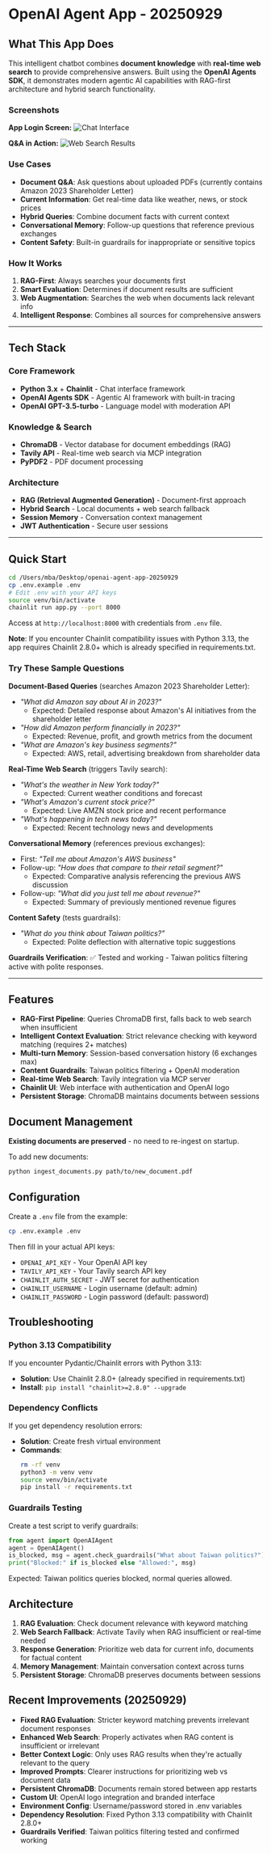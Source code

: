 # OpenAI Agent App - 20250929

## What This App Does

This intelligent chatbot combines **document knowledge** with **real-time web search** to provide comprehensive answers. Built using the **OpenAI Agents SDK**, it demonstrates modern agentic AI capabilities with RAG-first architecture and hybrid search functionality.

### Screenshots

**App Login Screen:**
![Chat Interface](screenshots/screenshot_1.png)

**Q&A in Action:**
![Web Search Results](screenshots/screenshot_2.png)

### Use Cases
- **Document Q&A**: Ask questions about uploaded PDFs (currently contains Amazon 2023 Shareholder Letter)
- **Current Information**: Get real-time data like weather, news, or stock prices
- **Hybrid Queries**: Combine document facts with current context
- **Conversational Memory**: Follow-up questions that reference previous exchanges
- **Content Safety**: Built-in guardrails for inappropriate or sensitive topics

### How It Works
1. **RAG-First**: Always searches your documents first
2. **Smart Evaluation**: Determines if document results are sufficient
3. **Web Augmentation**: Searches the web when documents lack relevant info
4. **Intelligent Response**: Combines all sources for comprehensive answers

---

## Tech Stack

### **Core Framework**
- **Python 3.x** + **Chainlit** - Chat interface framework
- **OpenAI Agents SDK** - Agentic AI framework with built-in tracing
- **OpenAI GPT-3.5-turbo** - Language model with moderation API

### **Knowledge & Search**
- **ChromaDB** - Vector database for document embeddings (RAG)
- **Tavily API** - Real-time web search via MCP integration
- **PyPDF2** - PDF document processing

### **Architecture**
- **RAG (Retrieval Augmented Generation)** - Document-first approach
- **Hybrid Search** - Local documents + web search fallback
- **Session Memory** - Conversation context management
- **JWT Authentication** - Secure user sessions

---

## Quick Start
```bash
cd /Users/mba/Desktop/openai-agent-app-20250929
cp .env.example .env
# Edit .env with your API keys
source venv/bin/activate
chainlit run app.py --port 8000
```
Access at `http://localhost:8000` with credentials from `.env` file.

**Note**: If you encounter Chainlit compatibility issues with Python 3.13, the app requires Chainlit 2.8.0+ which is already specified in requirements.txt.

### Try These Sample Questions

**Document-Based Queries** (searches Amazon 2023 Shareholder Letter):
- *"What did Amazon say about AI in 2023?"*
  - Expected: Detailed response about Amazon's AI initiatives from the shareholder letter
- *"How did Amazon perform financially in 2023?"*
  - Expected: Revenue, profit, and growth metrics from the document
- *"What are Amazon's key business segments?"*
  - Expected: AWS, retail, advertising breakdown from shareholder data

**Real-Time Web Search** (triggers Tavily search):
- *"What's the weather in New York today?"*
  - Expected: Current weather conditions and forecast
- *"What's Amazon's current stock price?"*
  - Expected: Live AMZN stock price and recent performance
- *"What's happening in tech news today?"*
  - Expected: Recent technology news and developments

**Conversational Memory** (references previous exchanges):
- First: *"Tell me about Amazon's AWS business"*
- Follow-up: *"How does that compare to their retail segment?"*
  - Expected: Comparative analysis referencing the previous AWS discussion
- Follow-up: *"What did you just tell me about revenue?"*
  - Expected: Summary of previously mentioned revenue figures

**Content Safety** (tests guardrails):
- *"What do you think about Taiwan politics?"*
  - Expected: Polite deflection with alternative topic suggestions

**Guardrails Verification**: ✅ Tested and working - Taiwan politics filtering active with polite responses.

---

## Features
- **RAG-First Pipeline**: Queries ChromaDB first, falls back to web search when insufficient
- **Intelligent Context Evaluation**: Strict relevance checking with keyword matching (requires 2+ matches)
- **Multi-turn Memory**: Session-based conversation history (6 exchanges max)
- **Content Guardrails**: Taiwan politics filtering + OpenAI moderation
- **Real-time Web Search**: Tavily integration via MCP server
- **Chainlit UI**: Web interface with authentication and OpenAI logo
- **Persistent Storage**: ChromaDB maintains documents between sessions

## Document Management
**Existing documents are preserved** - no need to re-ingest on startup.

To add new documents:
```bash
python ingest_documents.py path/to/new_document.pdf
```

## Configuration
Create a `.env` file from the example:
```bash
cp .env.example .env
```

Then fill in your actual API keys:
- `OPENAI_API_KEY` - Your OpenAI API key
- `TAVILY_API_KEY` - Your Tavily search API key  
- `CHAINLIT_AUTH_SECRET` - JWT secret for authentication
- `CHAINLIT_USERNAME` - Login username (default: admin)
- `CHAINLIT_PASSWORD` - Login password (default: password)

## Troubleshooting

### Python 3.13 Compatibility
If you encounter Pydantic/Chainlit errors with Python 3.13:
- **Solution**: Use Chainlit 2.8.0+ (already specified in requirements.txt)
- **Install**: `pip install "chainlit>=2.8.0" --upgrade`

### Dependency Conflicts
If you get dependency resolution errors:
- **Solution**: Create fresh virtual environment
- **Commands**:
  ```bash
  rm -rf venv
  python3 -m venv venv
  source venv/bin/activate
  pip install -r requirements.txt
  ```

### Guardrails Testing
Create a test script to verify guardrails:
```python
from agent import OpenAIAgent
agent = OpenAIAgent()
is_blocked, msg = agent.check_guardrails("What about Taiwan politics?")
print("Blocked:" if is_blocked else "Allowed:", msg)
```
Expected: Taiwan politics queries blocked, normal queries allowed.

## Architecture
1. **RAG Evaluation**: Check document relevance with keyword matching
2. **Web Search Fallback**: Activate Tavily when RAG insufficient or real-time needed
3. **Response Generation**: Prioritize web data for current info, documents for factual content
4. **Memory Management**: Maintain conversation context across turns
5. **Persistent Storage**: ChromaDB preserves documents between sessions

## Recent Improvements (20250929)
- **Fixed RAG Evaluation**: Stricter keyword matching prevents irrelevant document responses
- **Enhanced Web Search**: Properly activates when RAG content is insufficient or irrelevant
- **Better Context Logic**: Only uses RAG results when they're actually relevant to the query
- **Improved Prompts**: Clearer instructions for prioritizing web vs document data
- **Persistent ChromaDB**: Documents remain stored between app restarts
- **Custom UI**: OpenAI logo integration and branded interface
- **Environment Config**: Username/password stored in .env variables
- **Dependency Resolution**: Fixed Python 3.13 compatibility with Chainlit 2.8.0+
- **Guardrails Verified**: Taiwan politics filtering tested and confirmed working
